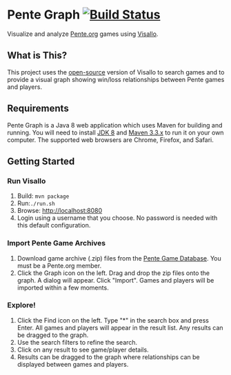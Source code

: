 # Pente Graph [![Build Status](https://travis-ci.org/srfarley/pente-graph.svg?branch=master)](https://travis-ci.org/srfarley/pente-graph)
Visualize and analyze [Pente.org](http://pente.org) games using [Visallo](http://www.visallo.com).

## What is This?
This project uses the [open-source](https://github.com/v5analytics/visallo) version of Visallo to search games and to provide a visual graph showing win/loss relationships between Pente games and players.

## Requirements
Pente Graph is a Java 8 web application which uses Maven for building and running. You will need to install [JDK 8](http://www.oracle.com/technetwork/java/javase/downloads/index.html) and [Maven 3.3.x](https://maven.apache.org/install.html) to run it on your own computer. The supported web browsers are Chrome, Firefox, and Safari.

## Getting Started

### Run Visallo

1. Build: `mvn package`
1. Run:`./run.sh`
1. Browse: [http://localhost:8080](http://localhost:8080)
1. Login using a username that you choose. No password is needed with this default configuration.

### Import Pente Game Archives

1. Download game archive (.zip) files from the [Pente Game Database](https://pente.org/gameServer/controller/search?quick_start=1). You must be a Pente.org member.
1. Click the Graph icon on the left. Drag and drop the zip files onto the graph. A dialog will appear. Click "Import". Games and players will be imported within a few moments.

### Explore!

1. Click the Find icon on the left. Type "*" in the search box and press Enter. All games and players will appear in the result list. Any results can be dragged to the graph.
1. Use the search filters to refine the search.
1. Click on any result to see game/player details.
1. Results can be dragged to the graph where relationships can be displayed between games and players.
